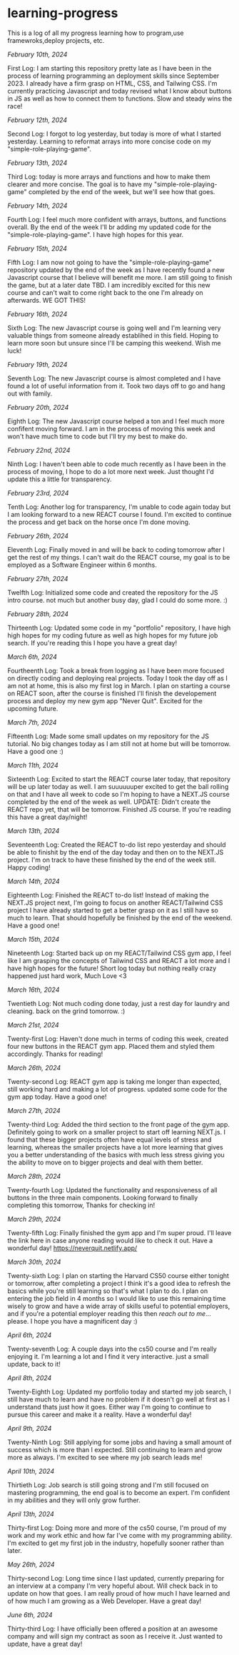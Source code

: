 # learning-progress
 This is a log of all my progress learning how to program,use framewroks,deploy projects, etc.


*February 10th, 2024*

First Log: I am starting this repository pretty late as I have been in the process of learning programming an deployment skills since September 2023. I already have a firm grasp on HTML, CSS, and Tailwing CSS. I'm currently practicing Javascript and today revised what I know about buttons in JS as well as how to connect them to functions. Slow and steady wins the race!

*February 12th, 2024*

Second Log: I forgot to log yesterday, but today is more of what I started yesterday. Learning to reformat arrays into more concise code on my "simple-role-playing-game". 

*February 13th, 2024* 

Third Log: today is more arrays and functions and how to make them clearer and more concise. The goal is to have my "simple-role-playing-game" completed by the end of the week, but we'll see how that goes. 

*February 14th, 2024* 

Fourth Log: I feel much more confident with arrays, buttons, and functions overall. By the end of the week I'll br adding my updated code for the "simple-role-playing-game". I have high hopes for this year. 


*February 15th, 2024*

Fifth Log: I am now not going to have the "simple-role-playing-game" repository updated by the end of the week as I have recently found a new Javascript course that I believe will benefit me more. I am still going to finish the game, but at a later date TBD. I am incredibly excited for this new course and can't wait to come right back to the one I'm already on afterwards. WE GOT THIS!


*February 16th, 2024*

Sixth Log: The new Javascript course is going well and I'm learning very valuable things from someone already establihed in this field. Hoping to learn more soon but unsure since I'll be camping this weekend. Wish me luck! 


*February 19th, 2024*

Seventh Log: The new Javascript course is almost completed and I have found a lot of useful information from it. Took two days off to go and hang out with family. 


*February 20th, 2024*

Eighth Log: The new Javascript course helped a ton and I feel much more confifent moving forward. I am in the process of moving this week and won't have much time to code but I'll try my best to make do. 


*February 22nd, 2024*

Ninth Log: I haven't been able to code much recently as I have been in the process of moving, I hope to do a lot more next week. Just thought I'd update this a little for transparency.


*February 23rd, 2024*

Tenth Log: Another log for transparency, I'm unable to code again today but I am looking forward to a new REACT course I found. I'm excited to continue the process and get back on the horse once I'm done moving. 


*February 26th, 2024*

Eleventh Log: Finally moved in and will be back to coding tomorrow after I get the rest of my things. I can't wait do the REACT course, my goal is to be employed as a Software Engineer within 6 months. 


*February 27th, 2024*

Twelfth Log: Initialized some code and created the repository for the JS intro course. not much but another busy day, glad I could do some more. :)


*February 28th, 2024*

Thirteenth Log: Updated some code in my "portfolio" repository, I have high high hopes for my coding future as well as high hopes for my future job search. If you're reading this I hope you have a great day! 


*March 6th, 2024* 

Fourtheenth Log: Took a break from logging as I have been more focused on directly coding and deploying real projects. Today I took the day off as I am not at home, this is also my first log in March. I plan on starting a course on REACT soon, after the course is finished I'll finish the developement process and deploy my new gym app "Never Quit". Excited for the upcoming future. 


*March 7th, 2024*

Fifteenth Log: Made some small updates on my repository for the JS tutorial. No big changes today as I am still not at home but will be tomorrow. Have a good one :)


*March 11th, 2024*

Sixteenth Log: Excited to start the REACT course later today, that repository will be up later today as well. I am suuuuuuper excited to get the ball rolling on that and I have all week to code so I'm hoping to have a NEXT.JS course completed by the end of the week as well. UPDATE: Didn't create the REACT repo yet, that will be tomorrow. Finished JS course. If you're reading this have a great day/night! 


*March 13th, 2024*

Seventeenth Log: Created the REACT to-do list repo yesterday and should be able to finishit by the end of the day today and then on to the NEXT.JS project. I'm on track to have these finished by the end of the week still. Happy coding!


*March 14th, 2024*

Eighteenth Log: Finished the REACT to-do list! Instead of making the NEXT.JS project next, I'm going to focus on another REACT/Tailwind CSS project I have already started to get a better grasp on it as I still have so much to learn. That should hopefully be finished by the end of the weekend. Have a good one! 


*March 15th, 2024*

Nineteenth Log: Started back up on my REACT/Tailwind CSS gym app, I feel like I am grasping the concepts of Tailwind CSS and REACT a lot more and I have high hopes for the future! Short log today but nothing really crazy happened just hard work, Much Love <3


*March 16th, 2024*

Twentieth Log: Not much coding done today, just a rest day for laundry and cleaning. back on the grind tomorrow. :)


*March 21st, 2024*

Twenty-first Log: Haven't done much in terms of coding this week, created four new buttons in the REACT gym app. Placed them and styled them accordingly. Thanks for reading!


*March 26th, 2024*

Twenty-second Log: REACT gym app is taking me longer than expected, still working hard and making a lot of progress. updated some code for the gym app today. Have a good one! 


*March 27th, 2024*

Twenty-third Log: Added the third section to the front page of the gym app. Definitely going to work on a smaller project to start off learning NEXT.js. I found that these bigger projects often have equal levels of stress and learning, whereas the smaller projects have a lot more learning that gives you a better understanding of the basics with much less stress giving you the ability to move on to bigger projects and deal with them better.  


*March 28th, 2024*

Twenty-fourth Log: Updated the functionality and responsiveness of all buttons in the three main components. Looking forward to finally completing this tomorrow, Thanks for checking in! 


*March 29th, 2024*

Twenty-fifth Log: Finally finished the gym app and I'm super proud. I'll leave the link here in case anyone reading would like to check it out. Have a wonderful day! 
https://neverquit.netlify.app/ 


*March 30th, 2024*

Twenty-sixth Log: I plan on starting the Harvard CS50 course either tonight or tomorrow, after completing a project I think it's a good idea to refresh the basics while you're still learning so that's what I plan to do. I plan on entering the job field in 4 months so I would like to use this remaining time wisely to grow and have a wide array of skills useful to potential employers, and if you're a potential employer reading this then *reach out to me*... please. I hope you have a magnificent day :)


*April 6th, 2024*

Twenty-seventh Log: A couple days into the cs50 course and I'm really enjoying it. I'm learning a lot and I find it very interactive. just a small update, back to it! 


*April 8th, 2024*

Twenty-Eighth Log: Updated my portfolio today and started my job search, I still have much to learn and have no problem if it doesn't go well at first as I understand thats just how it goes. Either way I'm going to continue to pursue this career and make it a reality. Have a wonderful day!


*April 9th, 2024*

Twenty-Ninth Log: Still applying for some jobs and having a small amount of success which is more than I expected. Still continuing to learn and grow more as always. I'm excited to see where my job search leads me! 


*April 10th, 2024*

Thirtieth Log: Job search is still going strong and I'm still focused on mastering programming, the end goal is to become an expert. I'm confident in my abilities and they will only grow further. 


*April 13th, 2024*

Thirty-first Log: Doing more and more of the cs50 course, I'm proud of my work and my work ethic and how far I've come with my programming ability. I'm excited to get my first job in the industry, hopefully sooner rather than later. 


*May 26th, 2024*

Thirty-second Log: Long time since I last updated, currently preparing for an interview at a company I'm very hopeful about. Will check back in to update on how that goes. I am really proud of how much I have learned and of how much I am growing as a Web Developer. Have a great day!

*June 6th, 2024*

Thirty-third Log: I have officially been offered a position at an awesome company and will sign my contract as soon as I receive it. Just wanted to update, have a great day!
